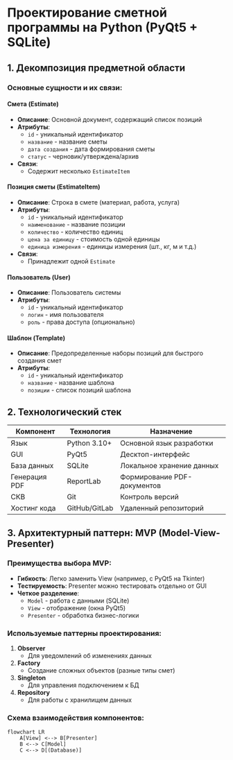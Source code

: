 # Проектирование сметной программы на Python (PyQt5 + SQLite)

## 1. Декомпозиция предметной области

### Основные сущности и их связи:

#### Смета (Estimate)
- **Описание**: Основной документ, содержащий список позиций
- **Атрибуты**:
  - `id` - уникальный идентификатор
  - `название` - название сметы
  - `дата создания` - дата формирования сметы
  - `статус` - черновик/утверждена/архив
- **Связи**:
  - Содержит несколько `EstimateItem`

#### Позиция сметы (EstimateItem)
- **Описание**: Строка в смете (материал, работа, услуга)
- **Атрибуты**:
  - `id` - уникальный идентификатор
  - `наименование` - название позиции
  - `количество` - количество единиц
  - `цена за единицу` - стоимость одной единицы
  - `единица измерения` - единицы измерения (шт., кг, м и т.д.)
- **Связи**:
  - Принадлежит одной `Estimate`

#### Пользователь (User)
- **Описание**: Пользователь системы
- **Атрибуты**:
  - `id` - уникальный идентификатор
  - `логин` - имя пользователя
  - `роль` - права доступа (опционально)

#### Шаблон (Template)
- **Описание**: Предопределенные наборы позиций для быстрого создания смет
- **Атрибуты**:
  - `id` - уникальный идентификатор
  - `название` - название шаблона
  - `позиции` - список позиций шаблона

## 2. Технологический стек

| Компонент       | Технология               | Назначение                          |
|-----------------|--------------------------|-------------------------------------|
| Язык           | Python 3.10+             | Основной язык разработки            |
| GUI            | PyQt5                    | Десктоп-интерфейс                   |
| База данных    | SQLite                   | Локальное хранение данных           |
| Генерация PDF  | ReportLab                | Формирование PDF-документов         |
| СКВ            | Git                      | Контроль версий                     |
| Хостинг кода   | GitHub/GitLab            | Удаленный репозиторий               |

## 3. Архитектурный паттерн: MVP (Model-View-Presenter)

### Преимущества выбора MVP:
- **Гибкость**: Легко заменить View (например, с PyQt5 на Tkinter)
- **Тестируемость**: Presenter можно тестировать отдельно от GUI
- **Четкое разделение**:
  - `Model` - работа с данными (SQLite)
  - `View` - отображение (окна PyQt5)
  - `Presenter` - обработка бизнес-логики

### Используемые паттерны проектирования:
1. **Observer**
   - Для уведомлений об изменениях данных
2. **Factory** 
   - Создание сложных объектов (разные типы смет)
3. **Singleton**
   - Для управления подключением к БД
4. **Repository**
   - Для работы с хранилищем данных

### Схема взаимодействия компонентов:
```mermaid
flowchart LR
    A[View] <--> B[Presenter]
    B <--> C[Model]
    C <--> D[(Database)]

